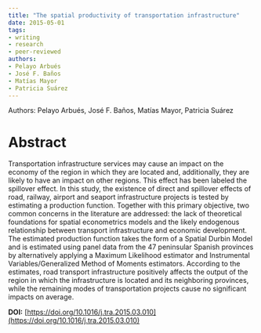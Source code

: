 ```yaml
---
title: "The spatial productivity of transportation infrastructure"
date: 2015-05-01
tags:
- writing
- research
- peer-reviewed
authors:
- Pelayo Arbués
- José F. Baños
- Matías Mayor
- Patricia Suárez
---
```


Authors: Pelayo Arbués, José F. Baños, Matías Mayor, Patricia Suárez

# Abstract

Transportation infrastructure services may cause an impact on the economy of the region in which they are located and, additionally, they are likely to have an impact on other regions. This effect has been labeled the spillover effect. In this study, the existence of direct and spillover effects of road, railway, airport and seaport infrastructure projects is tested by estimating a production function. Together with this primary objective, two common concerns in the literature are addressed: the lack of theoretical foundations for spatial econometrics models and the likely endogenous relationship between transport infrastructure and economic development. The estimated production function takes the form of a Spatial Durbin Model and is estimated using panel data from the 47 peninsular Spanish provinces by alternatively applying a Maximum Likelihood estimator and Instrumental Variables/Generalized Method of Moments estimators. According to the estimates, road transport infrastructure positively affects the output of the region in which the infrastructure is located and its neighboring provinces, while the remaining modes of transportation projects cause no significant impacts on average.


**DOI:** [https://doi.org/10.1016/j.tra.2015.03.010](https://doi.org/10.1016/j.tra.2015.03.010)